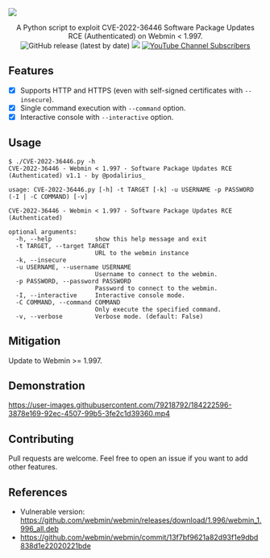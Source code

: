 ![](./.github/banner.png)

<p align="center">
  A Python script to exploit CVE-2022-36446 Software Package Updates RCE (Authenticated) on Webmin < 1.997.
  <br>
  <img alt="GitHub release (latest by date)" src="https://img.shields.io/github/v/release/p0dalirius/CVE-2022-36446-Webmin-Software-Package-Updates-RCE">
  <a href="https://twitter.com/intent/follow?screen_name=podalirius_" title="Follow"><img src="https://img.shields.io/twitter/follow/podalirius_?label=Podalirius&style=social"></a>
  <a href="https://www.youtube.com/c/Podalirius_?sub_confirmation=1" title="Subscribe"><img alt="YouTube Channel Subscribers" src="https://img.shields.io/youtube/channel/subscribers/UCF_x5O7CSfr82AfNVTKOv_A?style=social"></a>
  <br>
</p>


## Features

 - [x] Supports HTTP and HTTPS (even with self-signed certificates with `--insecure`).
 - [x] Single command execution with `--command` option.
 - [x] Interactive console with `--interactive` option.

## Usage

```
$ ./CVE-2022-36446.py -h
CVE-2022-36446 - Webmin < 1.997 - Software Package Updates RCE (Authenticated) v1.1 - by @podalirius_

usage: CVE-2022-36446.py [-h] -t TARGET [-k] -u USERNAME -p PASSWORD (-I | -C COMMAND) [-v]

CVE-2022-36446 - Webmin < 1.997 - Software Package Updates RCE (Authenticated)

optional arguments:
  -h, --help            show this help message and exit
  -t TARGET, --target TARGET
                        URL to the webmin instance
  -k, --insecure
  -u USERNAME, --username USERNAME
                        Username to connect to the webmin.
  -p PASSWORD, --password PASSWORD
                        Password to connect to the webmin.
  -I, --interactive     Interactive console mode.
  -C COMMAND, --command COMMAND
                        Only execute the specified command.
  -v, --verbose         Verbose mode. (default: False)
```

## Mitigation

Update to Webmin >= 1.997.

## Demonstration

https://user-images.githubusercontent.com/79218792/184222596-3878e169-92ec-4507-99b5-3fe2c1d39360.mp4

## Contributing

Pull requests are welcome. Feel free to open an issue if you want to add other features.

## References
 - Vulnerable version: https://github.com/webmin/webmin/releases/download/1.996/webmin_1.996_all.deb
 - https://github.com/webmin/webmin/commit/13f7bf9621a82d93f1e9dbd838d1e22020221bde

